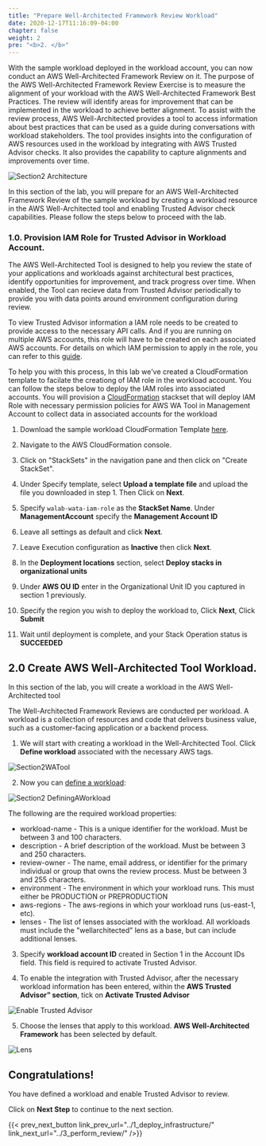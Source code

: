 ```yaml
---
title: "Prepare Well-Architected Framework Review Workload"
date: 2020-12-17T11:16:09-04:00
chapter: false
weight: 2
pre: "<b>2. </b>"
---
```

 
With the sample workload deployed in the workload account, you can now conduct an AWS Well-Architected Framework Review on it.
The purpose of the AWS Well-Architected Framework Review Exercise is to measure the alignment of your workload with the AWS Well-Architected Framework Best Practices. The review will identify areas for improvement that can be implemented in the workload to achieve better alignment.
To assist with the review process, AWS Well-Architected provides a tool to access information about best practices that can be used as a guide during conversations with workload stakeholders. The tool provides insights into the configuration of AWS resources used in the workload by integrating with AWS Trusted Advisor checks. It also provides the capability to capture alignments and improvements over time.

![Section2 Architecture](/watool/200_Accelerating_Well_Architected_Framework_Reviews_using_integrated_AWS_Trusted_Advisor_insights/Images/section2_architecture.png)

In this section of the lab, you will prepare for an AWS Well-Architected Framework Review of the sample workload by creating a workload resource in the AWS Well-Architected tool and enabling Trusted Advisor check capabilities.
Please follow the steps below to proceed with the lab.

### 1.0. Provision IAM Role for Trusted Advisor in Workload Account.

The AWS Well-Architected Tool is designed to help you review the state of your applications and workloads against architectural best practices, identify opportunities for improvement, and track progress over time. When enabled, the Tool can recieve data from Trusted Advisor periodically to provide you with data points around environment configuration during review. 

To view Trusted Advisor information a IAM role needs to be created to provide access to the necessary API calls. And if you are running on multiple AWS accounts, this role will have to be created on each associated AWS accounts. For details on which IAM permission to apply in the role, you can refer to this [guide](https://docs.aws.amazon.com/wellarchitected/latest/userguide/activate-ta-in-iam.html).

To help you with this process, In this lab we've created a CloudFormation template to facilate the creationg of IAM role in the workload account. You can follow the steps below to deploy the IAM roles into associated accounts. You will provision a [CloudFormation](https://aws.amazon.com/cloudformation/) stackset that will deploy IAM Role with necessary permission policies for AWS WA Tool in Management Account to collect data in associated accounts for the workload

1. Download the sample workload CloudFormation Template [here](/watool/200_Accelerating_Well_Architected_Framework_Reviews_using_integrated_AWS_Trusted_Advisor_insights/Code/TrustedAdvisor_IAM_Role.yml).

2. Navigate to the AWS CloudFormation console.

3. Click on "StackSets" in the navigation pane and then click on "Create StackSet".

4. Under Specify template, select **Upload a template file** and upload the file you downloaded in step 1. Then Click on **Next**.

5. Specify `walab-wata-iam-role` as the **StackSet Name**.
   Under **ManagementAccount** specify the **Management Account ID**

6. Leave all settings as default and click **Next**.

7. Leave Execution configuration as **Inactive** then click **Next**.

8. In the **Deployment locations** section, select **Deploy stacks in organizational units** 

9. Under **AWS OU ID** enter in the Organizational Unit ID you captured in section 1 previously.

10. Specify the region you wish to deploy the workload to, Click **Next**, Click **Submit**

11. Wait until deployment is complete, and your Stack Operation status is **SUCCEEDED**

## 2.0 Create AWS Well-Architected Tool Workload.

In this section of the lab, you will create a workload in the AWS Well-Architected tool  

The Well-Architected Framework Reviews are conducted per workload. A workload is a collection of resources and code that delivers business value, such as a customer-facing application or a backend process. 
 
1. We will start with creating a workload in the Well-Architected Tool. Click **Define workload** associated with the necessary AWS tags.

![Section2WATool](/watool/200_Accelerating_Well_Architected_Framework_Reviews_using_integrated_AWS_Trusted_Advisor_insights/Images/section2_tool.png)
 
2. Now you can [define a workload](https://docs.aws.amazon.com/wellarchitected/latest/userguide/define-workload.html):
 
![Section2 DefiningAWorkload](/watool/200_Accelerating_Well_Architected_Framework_Reviews_using_integrated_AWS_Trusted_Advisor_insights/Images/section2_DefiningAWorkload.png)
 
The following are the required workload properties:
 
* workload-name - This is a unique identifier for the workload. Must be between 3 and 100 characters.
* description - A brief description of the workload. Must be between 3 and 250 characters.
* review-owner - The name, email address, or identifier for the primary individual or group that owns the review process. Must be between 3 and 255 characters.
* environment - The environment in which your workload runs. This must either be PRODUCTION or PREPRODUCTION
* aws-regions - The aws-regions in which your workload runs (us-east-1, etc).
* lenses - The list of lenses associated with the workload. All workloads must include the "wellarchitected" lens as a base, but can include additional lenses. 

3. Specify **workload account ID** created in Section 1 in the Account IDs field. This field is required to activate Trusted Advisor. 

4. To enable the integration with Trusted Advisor, after the necessary workload information has been entered, within the <b>AWS Trusted Advisor” section</b>, tick on <b>Activate Trusted Advisor</b>

![Enable Trusted Advisor](/watool/200_Accelerating_Well_Architected_Framework_Reviews_using_integrated_AWS_Trusted_Advisor_insights/Images/Enabling-the-Trusted-Advisor-feature.png)

5. Choose the lenses that apply to this workload. **AWS Well-Architected Framework** has been selected by default.

![Lens](/watool/200_Accelerating_Well_Architected_Framework_Reviews_using_integrated_AWS_Trusted_Advisor_insights/Images/WAF_Lens.png)

## Congratulations! 

You have defined a workload and enable Trusted Advisor to review.

Click on **Next Step** to continue to the next section.

{{< prev_next_button link_prev_url="../1_deploy_infrastructure/" link_next_url="../3_perform_review/" />}}
 

